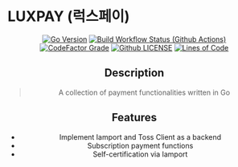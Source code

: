 # LUXPAY (럭스페이)
<div align="center">

[![Go Version](https://img.shields.io/github/go-mod/go-version/luxrobo/luxpay)](https://github.com/luxrobo/luxpay)
[![Build Workflow Status (Github Actions)](https://img.shields.io/github/workflow/status/LUXROBO/luxpay/Build%20Status/main)](https://github.com/LUXROBO/luxpay/actions)
[![CodeFactor Grade](https://img.shields.io/codefactor/grade/github/luxrobo/luxpay)](https://www.codefactor.io/repository/github/luxrobo/luxpay/overview/main)
[![Github LICENSE](https://img.shields.io/github/license/luxrobo/luxpay)](https://github.com/LUXROBO/luxpay/blob/main/LICENSE)
[![Lines of Code](https://img.shields.io/tokei/lines/github/luxrobo/luxpay)](https://github.com/LUXROBO/luxpay/tree/develop/src)

## Description
> A collection of payment functionalities written in Go

## Features
- Implement Iamport and Toss Client as a backend
- Subscription payment functions
- Self-certification via Iamport
